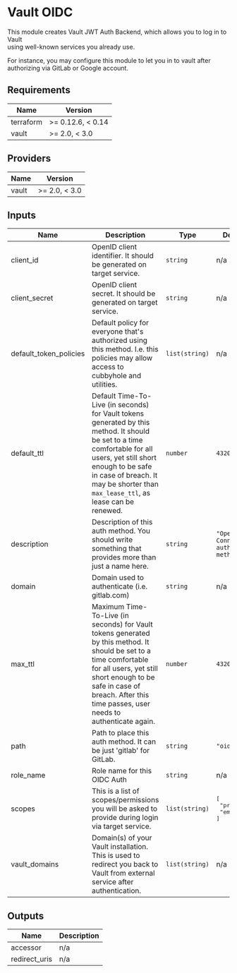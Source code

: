 # Vault OIDC  
This module creates Vault JWT Auth Backend, which allows you to log in to Vault  
using well-known services you already use.

For instance, you may configure this module to let you in to vault after  
authorizing via GitLab or Google account.

## Requirements

| Name | Version |
|------|---------|
| terraform | >= 0.12.6, < 0.14 |
| vault | >= 2.0, < 3.0 |

## Providers

| Name | Version |
|------|---------|
| vault | >= 2.0, < 3.0 |

## Inputs

| Name | Description | Type | Default | Required |
|------|-------------|------|---------|:--------:|
| client\_id | OpenID client identifier. It should be generated on target service. | `string` | n/a | yes |
| client\_secret | OpenID client secret. It should be generated on target service. | `string` | n/a | yes |
| default\_token\_policies | Default policy for everyone that's authorized using this method. I.e. this policies may allow access to cubbyhole and utilities. | `list(string)` | n/a | yes |
| default\_ttl | Default Time-To-Live (in seconds) for Vault tokens generated by this method. It should be set to a time comfortable for all users, yet still short enough to be safe in case of breach. It may be shorter than `max_lease_ttl`, as lease can be renewed. | `number` | `43200` | no |
| description | Description of this auth method. You should write something that provides more than just a name here. | `string` | `"OpenID Connect auth method."` | no |
| domain | Domain used to authenticate (i.e. gitlab.com) | `string` | n/a | yes |
| max\_ttl | Maximum Time-To-Live (in seconds) for Vault tokens generated by this method. It should be set to a time comfortable for all users, yet still short enough to be safe in case of breach. After this time passes, user needs to authenticate again. | `number` | `43200` | no |
| path | Path to place this auth method. It can be just 'gitlab' for GitLab. | `string` | `"oidc"` | no |
| role\_name | Role name for this OIDC Auth | `string` | n/a | yes |
| scopes | This is a list of scopes/permissions you will be asked to provide during login via target service. | `list(string)` | <pre>[<br>  "profile",<br>  "email"<br>]</pre> | no |
| vault\_domains | Domain(s) of your Vault installation. This is used to redirect you back to Vault from external service after authentication. | `list(string)` | n/a | yes |

## Outputs

| Name | Description |
|------|-------------|
| accessor | n/a |
| redirect\_uris | n/a |

